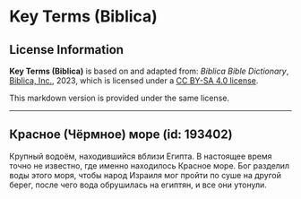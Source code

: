 # Key Terms (Biblica)

## License Information

**Key Terms (Biblica)** is based on and adapted from: _Biblica Bible Dictionary_, [Biblica, Inc.](https://www.biblica.com/), 2023, which is licensed under a [CC BY-SA 4.0 license](https://creativecommons.org/licenses/by-sa/4.0/legalcode.en).

This markdown version is provided under the same license.



--------------------------------

## Красное (Чёрмное) море (id: 193402)

Крупный водоём, находившийся вблизи Египта. В настоящее время точно не известно, где именно находилось Красное море. Бог разделил воды этого моря, чтобы народ Израиля мог пройти по суше на другой берег, после чего вода обрушилась на египтян, и все они утонули.


